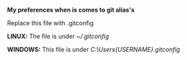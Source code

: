 **My preferences when is comes to git alias's**

Replace this file with .gitconfig

__LINUX:__    The file is under *~/.gitconfig*

__WINDOWS:__    This file is under *C:\Users\{USERNAME}\.gitconfig*
